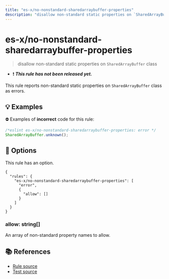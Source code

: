 ```yaml
---
title: "es-x/no-nonstandard-sharedarraybuffer-properties"
description: "disallow non-standard static properties on `SharedArrayBuffer` class"
---
```


# es-x/no-nonstandard-sharedarraybuffer-properties
> disallow non-standard static properties on `SharedArrayBuffer` class

- ❗ <badge text="This rule has not been released yet." vertical="middle" type="error"> ***This rule has not been released yet.*** </badge>

This rule reports non-standard static properties on `SharedArrayBuffer` class as errors.

## 💡 Examples

⛔ Examples of **incorrect** code for this rule:

<eslint-playground type="bad">

```js
/*eslint es-x/no-nonstandard-sharedarraybuffer-properties: error */
SharedArrayBuffer.unknown();
```

</eslint-playground>

## 🔧 Options

This rule has an option.

```jsonc
{
  "rules": {
    "es-x/no-nonstandard-sharedarraybuffer-properties": [
      "error",
      {
        "allow": []
      }
    ]
  }
}
```

### allow: string[]

An array of non-standard property names to allow.

## 📚 References

- [Rule source](https://github.com/eslint-community/eslint-plugin-es-x/blob/master/lib/rules/no-nonstandard-sharedarraybuffer-properties.js)
- [Test source](https://github.com/eslint-community/eslint-plugin-es-x/blob/master/tests/lib/rules/no-nonstandard-sharedarraybuffer-properties.js)

